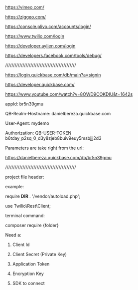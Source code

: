 https://vimeo.com/

https://ziggeo.com/

https://console.plivo.com/accounts/login/

https://www.twilio.com/login

https://developer.aylien.com/login

https://developers.facebook.com/tools/debug/

/////////////////////////////////////////////

https://login.quickbase.com/db/main?a=signin

https://developer.quickbase.com/

https://www.youtube.com/watch?v=8OWD9COKDIU&t=1642s

appId: br5n39gmu

QB-Realm-Hostname: danielbereza.quickbase.com

User-Agent: mydemo

Authorization: QB-USER-TOKEN b6tday_p2sq_0_d3y8zjeb8buiv9euy5msbjjj2d3 

Parameters are take right from the url:

https://danielbereza.quickbase.com/db/br5n39gmu

 
/////////////////////////////////////////////

project file header:

example:

require __DIR__ . '/vendor/autoload.php';

use Twilio\Rest\Client;

terminal command:  

composer require {folder}

Need a: 

1. Client Id

2. Client Secret (Private Key)

3. Application Token

4. Encryption Key

5. SDK to connect
